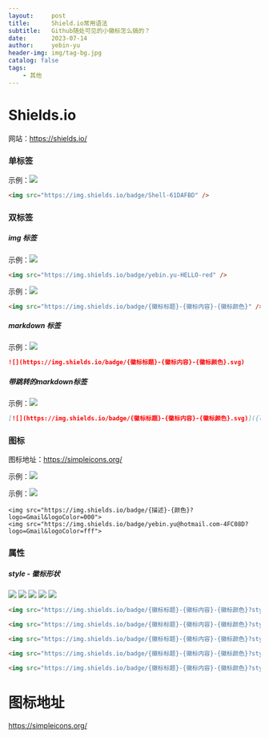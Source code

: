 ```yaml
---
layout:     post
title:      Shield.io常用语法
subtitle:   Github随处可见的小徽标怎么搞的？
date:       2023-07-14
author:     yebin-yu
header-img: img/tag-bg.jpg
catalog: false
tags:
    - 其他
---
```


# Shields.io

网站：https://shields.io/

### 单标签

示例：<img src="https://img.shields.io/badge/Shell-61DAFBD" />

```html
<img src="https://img.shields.io/badge/Shell-61DAFBD" />
```



### 双标签


##### img 标签

示例：<img src="https://img.shields.io/badge/yebin.yu-HELLO-red" />

```html
<img src="https://img.shields.io/badge/yebin.yu-HELLO-red" />
```

示例：<img src="https://img.shields.io/badge/{徽标标题}-{徽标内容}-{徽标颜色}" />

```html
<img src="https://img.shields.io/badge/{徽标标题}-{徽标内容}-{徽标颜色}" />
```




##### markdown 标签

示例：![](https://img.shields.io/badge/{徽标标题}-{徽标内容}-{徽标颜色}.svg)

```markdown
![](https://img.shields.io/badge/{徽标标题}-{徽标内容}-{徽标颜色}.svg)
```




##### 带跳转的markdown标签

示例：[![](https://img.shields.io/badge/{徽标标题}-{徽标内容}-{徽标颜色}.svg)]({linkUrl})

```markdown
[![](https://img.shields.io/badge/{徽标标题}-{徽标内容}-{徽标颜色}.svg)]({linkUrl})
```





### 图标

图标地址：https://simpleicons.org/

示例：<img src="https://img.shields.io/badge/{描述}-{颜色}?logo=Gmail&logoColor=000">

示例：<img src="https://img.shields.io/badge/yebin.yu@hotmail.com-4FC08D?logo=Gmail&logoColor=fff&style=flat">

```
<img src="https://img.shields.io/badge/{描述}-{颜色}?logo=Gmail&logoColor=000">
<img src="https://img.shields.io/badge/yebin.yu@hotmail.com-4FC08D?logo=Gmail&logoColor=fff">
```





### 属性

##### style - 徽标形状

<img src="https://img.shields.io/badge/{徽标标题}-{徽标内容}-{徽标颜色}?style=flat" />

<img src="https://img.shields.io/badge/{徽标标题}-{徽标内容}-{徽标颜色}?style=flat-square" />

<img src="https://img.shields.io/badge/{徽标标题}-{徽标内容}-{徽标颜色}?style=plastic" />

<img src="https://img.shields.io/badge/{徽标标题}-{徽标内容}-{徽标颜色}?style=for-the-badge" />

<img src="https://img.shields.io/badge/{徽标标题}-{徽标内容}-{徽标颜色}?style=social" />

```html
<img src="https://img.shields.io/badge/{徽标标题}-{徽标内容}-{徽标颜色}?style=flat" />

<img src="https://img.shields.io/badge/{徽标标题}-{徽标内容}-{徽标颜色}?style=flat-square" />

<img src="https://img.shields.io/badge/{徽标标题}-{徽标内容}-{徽标颜色}?style=plastic" />

<img src="https://img.shields.io/badge/{徽标标题}-{徽标内容}-{徽标颜色}?style=for-the-badge" />

<img src="https://img.shields.io/badge/{徽标标题}-{徽标内容}-{徽标颜色}?style=social" />
```



# 图标地址

https://simpleicons.org/
